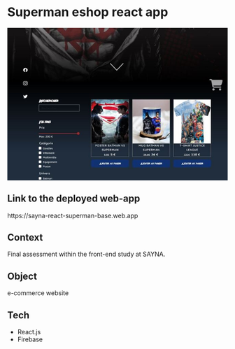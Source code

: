 # Superman eshop react app
<div style="display: flex; justify-content: center;">
<img src='./src/assets/images/superman-eshop.jpg'>
</div>

<h2> Link to the deployed web-app </h2> https://sayna-react-superman-base.web.app


<h2>Context</h2>
Final assessment within the front-end study at SAYNA.

<h2>Object</h2>
e-commerce website

<h2>Tech</h2>
<ul>
<li>React.js</li>
<li>Firebase</li>
</ul

